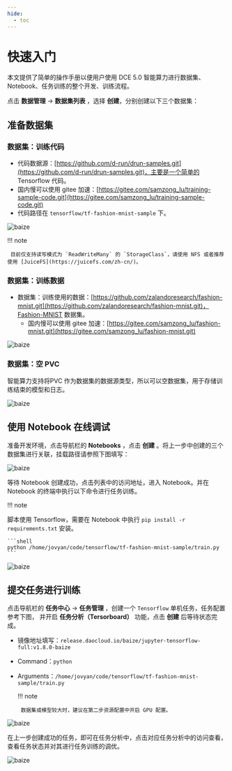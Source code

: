 ```yaml
---
hide:
  - toc
---
```


# 快速入门

本文提供了简单的操作手册以便用户使用 DCE 5.0 智能算力进行数据集、Notebook、任务训练的整个开发、训练流程。

点击 **数据管理** -> **数据集列表** ，选择 **创建**，分别创建以下三个数据集：

## 准备数据集

### 数据集：训练代码

- 代码数据源：[https://github.com/d-run/drun-samples.git](https://github.com/d-run/drun-samples.git)，主要是一个简单的 Tensorflow 代码。
- 国内慢可以使用 gitee 加速：[https://gitee.com/samzong_lu/training-sample-code.git](https://gitee.com/samzong_lu/training-sample-code.git)
- 代码路径在 `tensorflow/tf-fashion-mnist-sample` 下。
   
![baize](../images/baize-01.png)

 !!! note

     目前仅支持读写模式为 `ReadWriteMany` 的 `StorageClass`，请使用 NFS 或者推荐使用 [JuiceFS](https://juicefs.com/zh-cn/)。

### 数据集：训练数据

- 数据集：训练使用的数据：[https://github.com/zalandoresearch/fashion-mnist.git](https://github.com/zalandoresearch/fashion-mnist.git)，Fashion-MNIST 数据集。
    - 国内慢可以使用 gitee 加速：[https://gitee.com/samzong_lu/fashion-mnist.git](https://gitee.com/samzong_lu/fashion-mnist.git)

![baize](../images/baize-02.png)

### 数据集：空 PVC

智能算力支持将PVC 作为数据集的数据源类型，所以可以空数据集，用于存储训练结束的模型和日志。

![baize](../images/baize-03.png)

## 使用 Notebook 在线调试

准备开发环境，点击导航栏的 **Notebooks** ，点击 **创建** 。将上一步中创建的三个数据集进行关联，挂载路径请参照下图填写：

![baize](../images/baize-04.png)


等待 Notebook 创建成功，点击列表中的访问地址，进入 Notebook。并在 Notebook 的终端中执行以下命令进行任务训练。

!!! note
   
   脚本使用 Tensorflow，需要在 Notebook 中执行 `pip install -r requirements.txt` 安装。 


    ```shell
    python /home/jovyan/code/tensorflow/tf-fashion-mnist-sample/train.py
    ```

 ![baize](../images/baize-05.png)


## 提交任务进行训练

点击导航栏的 **任务中心** -> **任务管理** ，创建一个 `Tensorflow` 单机任务，任务配置参考下图， 
并开启 **任务分析（Tersorboard）** 功能，点击 **创建** 后等待状态完成。

- 镜像地址填写：`release.daocloud.io/baize/jupyter-tensorflow-full:v1.8.0-baize`
- Command：`python`
- Arguments：`/home/jovyan/code/tensorflow/tf-fashion-mnist-sample/train.py`

   !!! note

       数据集或模型较大时，建议在第二步资源配置中开启 GPU 配置。

![baize](../images/baize-06.png)

在上一步创建成功的任务，即可在任务分析中，点击对应任务分析中的访问查看，查看任务状态并对其进行任务训练的调优。

 ![baize](../images/baize-07.png)

